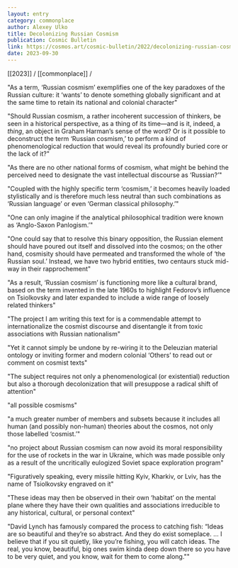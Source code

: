 ```yaml
---
layout: entry
category: commonplace
author: Alexey Ulko
title: Decolonizing Russian Cosmism
publication: Cosmic Bulletin
link: https://cosmos.art/cosmic-bulletin/2022/decolonizing-russian-cosmism
date: 2023-09-30
---
```


[[2023]] / [[commonplace]] / 

"As a term, ‘Russian cosmism’ exemplifies one of the key paradoxes of the Russian culture: it ‘wants’ to denote something globally significant and at the same time to retain its national and colonial character"

"Should Russian cosmism, a rather incoherent succession of thinkers, be seen in a historical perspective, as a thing of its time—and is it, indeed, a *thing*, an object in Graham Harman’s sense of the word? Or is it possible to deconstruct the term ‘Russian cosmism,’ to perform a kind of phenomenological reduction that would reveal its profoundly buried core or the lack of it?"

"As there are no other national forms of cosmism, what might be behind the perceived need to designate the vast intellectual discourse as ‘Russian?’"

"Coupled with the highly specific term ‘cosmism,’ it becomes heavily loaded stylistically and is therefore much less neutral than such combinations as ‘Russian language’ or even ‘German classical philosophy.’"

"One can only imagine if the analytical philosophical tradition were known as ‘Anglo-Saxon Panlogism.’"

"One could say that to resolve this binary opposition, the Russian element should have poured out itself and dissolved into the cosmos; on the other hand, cosmisity should have permeated and transformed the whole of ‘the Russian soul.’ Instead, we have two hybrid entities, two centaurs stuck mid-way in their rapprochement"

"As a result, ‘Russian cosmism’ is functioning more like a cultural brand, based on the term invented in the late 1960s to highlight Fedorov’s influence on Tsiolkovsky and later expanded to include a wide range of loosely related thinkers"

"The project I am writing this text for is a commendable attempt to internationalize the cosmist discourse and disentangle it from toxic associations with Russian nationalism"

"Yet it cannot simply be undone by re-wiring it to the Deleuzian material ontology or inviting former and modern colonial ‘Others’ to read out or comment on cosmist texts"

"The subject requires not only a phenomenological (or existential) reduction but also a thorough decolonization that will presuppose a radical shift of attention"

"all possible cosmisms"

"a much greater number of members and subsets because it includes all human (and possibly non-human) theories about the cosmos, not only those labelled ‘cosmist.’"

"no project about Russian cosmism can now avoid its moral responsibility for the use of rockets in the war in Ukraine, which was made possible only as a result of the uncritically eulogized Soviet space exploration program"

"Figuratively speaking, every missile hitting Kyiv, Kharkiv, or Lviv, has the name of Tsiolkovsky engraved on it"

"These ideas may then be observed in their own ‘habitat’ on the mental plane where they have their own qualities and associations irreducible to any historical, cultural, or personal context"

"David Lynch has famously compared the process to catching fish: “Ideas are so beautiful and they’re so abstract. And they do exist someplace. … I believe that if you sit quietly, like you’re fishing, you will catch ideas. The real, you know, beautiful, big ones swim kinda deep down there so you have to be very quiet, and you know, wait for them to come along.""
